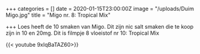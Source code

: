 +++
categories = []
date = 2020-01-15T23:00:00Z
image = "/uploads/Duim Migo.jpg"
title = "Migo nr. 8: Tropical Mix"

+++
Loes heeft de 10 smaken van Migo. Dit zijn nic salt smaken die te koop zijn in 10 en 20mg. Dit is filmpje 8 vloeistof nr 10: Tropical Mix

{{< youtube 9xIqBaTAZ60>}}